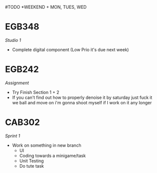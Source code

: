 #TODO *WEEKEND + MON, TUES, WED
# EGB348
*Studio 1*
- Complete digital component (Low Prio it's due next week)

# EGB242
*Assignment*
- Try Finish Section 1 + 2
- If you can't find out how to properly denoise it by saturday just fuck it we ball and move on i'm gonna shoot myself if I work on it any longer

# CAB302
*Sprint 1*
- Work on something in new branch
	- UI
	- Coding towards a minigame/task
	- Unit Testing
	- Do tute task